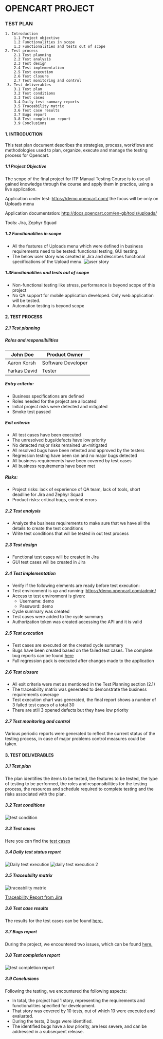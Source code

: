 # OPENCART PROJECT
### TEST PLAN

    1. Introduction
        1.1 Project objective
        1.2 Functionalities in scope
        1.3 Functionalities and tests out of scope
    2. Test process
        2.1 Test planning
        2.2 Test analysis
        2.3 Test design
        2.4 Test implementation
        2.5 Test execution
        2.6 Test closure
        2.7 Test monitoring and control
     3. Test deliverables
        3.1 Test plan
        3.2 Test conditions
        3.3 Test cases
        3.4 Daily test summary reports
        3.5 Traceability matrix
        3.6 Test case results
        3.7 Bugs report
        3.8 Test completion report
        3.9 Conclusions

#### 1. INTRODUCTION
This test plan document describes the strategies, process, workflows and methodologies used to plan, organize, execute and manage the testing process for Opencart.
##### 1.1 Project Objective
The scope of the final project for ITF Manual Testing Course is to use all gained knowledge through the course and apply them in practice, using a live application.

Application under test: https://demo.opencart.com/  the focus will be only on Uploads menu

Application documentation: http://docs.opencart.com/en-gb/tools/uploads/

Tools: Jira, Zephyr Squad 
##### 1.2 Functionalities in scope
- All the features of Uploads menu which were defined in business requirements need to be tested: functional testing, GUI testing.  
- The below user story was created in Jira and describes functional specifications of the Upload menu.
![user story](https://github.com/farkas1david/Final-project-OC/assets/132594193/4fcc7458-6d1b-4330-bae9-02958943077d)


##### 1.3Functionalities and tests out of scope
- Non-functional testing like stress, performance is beyond scope of this project 
- No QA support for mobile application developed. Only web application will be tested. 
- Automation testing is beyond scope

#### 2. TEST PROCESS
##### 2.1 Test planning
##### Roles and responsibilities
| John Doe | Product Owner |
|---|---|
| Aaron Korsh | Software Developer |
| Farkas David | Tester |

##### Entry criteria:
- Business specifications are defined 
- Roles needed for the project are allocated 
- Initial project risks were detected and mitigated 
- Smoke test passed

##### Exit criteria:
- All test cases have been executed 
- The unresolved bugs/defects have low priority 
- No detected major risks remained un-mitigated 
- All resolved bugs have been retested and approved by the testers
- Regression testing have been ran and no major bugs detected  
- All business requirements have been covered by test cases 
- All business requirements have been met 

##### Risks:
- Project risks: lack of experience of QA team, lack of tools, short deadline for Jira and Zephyr Squad
- Product risks: critical bugs, content errors

##### 2.2 Test analysis 
- Analyze the business requirements to make sure that we have all the details to create the test conditions 
- Write test conditions that will be tested in out test process 

##### 2.3 Test design
- Functional test cases will be created in Jira 
- GUI test cases will be created in Jira 

##### 2.4 Test implementation
- Verify if the following elements are ready before test execution:
- Test environment is up and running: https://demo.opencart.com/admin/
- Access to test environment is given: 
    - Username: demo
    - Password: demo
- Cycle summary was created 
- Test cases were added to the cycle summary 
- Authorization token was created accessing the API and it is valid 

##### 2.5 Test execution
- Test cases are executed on the created cycle summary 
- Bugs have been created based on the failed test cases. The complete bug reports can be found [here](https://github.com/farkas1david/Final-project-OC/blob/main/bug-reports.md) 
- Full regression pack is executed after changes made to the application

##### 2.6 Test closure
- All exit criteria were met as mentioned in the Test Planning section (2.1)
- The traceability matrix was generated to demonstrate the business requirements coverage
- Test execution chart was generated, the final report shows a number of 3 failed test cases of a total 30
- There are still 3 opened defects but they have low priority

##### 2.7 Test monitoring and control
Various periodic reports were generated to reflect the current status of the testing process, in case of major problems control measures could be taken.

#### 3. TEST DELIVERABLES

##### 3.1 Test plan
The plan identifies the items to be tested, the features to be tested, the type of testing to be performed, the roles and responsibilities for the testing process, the resources and schedule required to complete testing and the risks associated with the plan.

##### 3.2 Test conditions
![test condition](https://github.com/farkas1david/Final-project-OC/assets/132594193/7d6f78c6-ee2a-4bc9-8568-840bda4f3940)



##### 3.3 Test cases
Here you can find the [test cases](https://github.com/farkas1david/Final-project-OC/files/13253212/ZFJ-issue-export-11-03-2023-272134bffffcccf-0001.xlsx)


##### 3.4 Daily test status report
![Daily test execution](https://github.com/farkas1david/Final-project-OC/assets/132594193/488bdb3d-c0a7-4475-b782-a5cb2d40fe12)
![daily test execution 2](https://github.com/farkas1david/Final-project-OC/assets/132594193/770a9f51-77a1-446a-a54b-cb506be0aabb)

##### 3.5 Traceability matrix
![traceability matrix](https://github.com/farkas1david/Final-project-OC/assets/132594193/9a7eca3f-8278-4355-94a4-24de7bf93495)


[Traceability Report from Jira](https://github.com/farkas1david/Final-project-OC/files/13381052/Traceability.Report.Recursive.Jira.1.pdf)


##### 3.6 Test case results
The results for the test cases can be found [here.](https://github.com/farkas1david/Final-project-OC/files/13120447/test.cases.and.results.pdf)

##### 3.7 Bugs report
During the project, we encountered two issues, which can be found [here.](https://github.com/farkas1david/Final-project-OC/files/13120463/bug.report.pdf)

##### 3.8 Test completion report
![test completion report](https://github.com/farkas1david/Final-project-OC/assets/132594193/815c9b79-564f-481d-aece-d20115a99de6)

##### 3.9 Conclusions

Following the testing, we encountered the following aspects:

- In total, the project had 1 story, representing the requirements and functionalities specified for development.
- That story was covered by 10 tests, out of which 10 were executed and evaluated.
- During the tests, 2 bugs were identified.
- The identified bugs have a low priority, are less severe, and can be addressed in a subsequent release.

